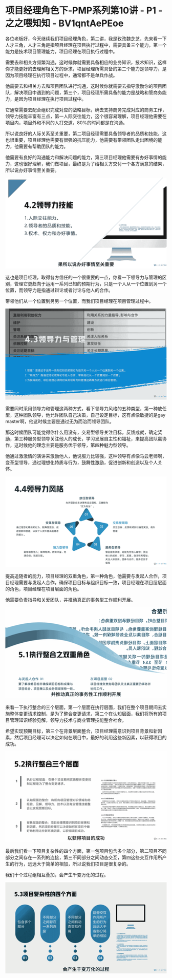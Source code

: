 # 项目经理角色下-PMP系列第10讲 - P1 - 之之喂知知 - BV1qntAePEoe

各位老板好，今天继续我们项目经理角色，第二讲，我是孜孜魏芝芝，先来看一下人才三角，人才三角是指项目经理在项目执行过程中，需要具备三个能力，第一个能力是技术项目管理能力，项目经理在项目执行过程中。

需要去和相关方频繁沟通，这时候你就需要具备相应的业务知识，技术知识，这样你才能更好的去理解相关方的诉求，项目经理所需具备的第二个能力是领导力，是因为项目经理在执行项目过程中，通常都不是单兵作战。

他需要去和相关方去和项目团队进行沟通，这时候你就需要去指导激励你的项目团队，解决项目中遇到的问题，第三个，项目经理所需具备的能力是战略和管商务能力，是因为项目经理在执行项目过程中。

它通常需要去配合组织完成对应的战略目标，确去支持商务完成对应的商务工作，领导力技能丰富有三点，第一人际交往能力，这个很容易理解，项目经理他需要在项目内，项目外和不同的人打交道，80%的时间都是在沟通。

所以说良好的人际关系至关重要，第二项目经理需要具备领导者的品质和技能，这也很重要，项目经理他需要有很强的抗压能力，他需要有带领团队走出困境的能力，他需要有帮助团队的能力。

他需要有良好的沟通能力和解决问题的能力，第三项目经理他需要有办好事情的能力，这也很好理解，我们做项目，最终是为了给相关方交付一个各方满意的结果，所以说办好事情至关重要。



![](img/a0dff9583ebb1c4deca8dc09d4326a7d_1.png)

这也是项目经理，取得各方信任的一个很重要的一点，你看一下领导力与管理的区别，管理它更趋向于运用一系列已知的预期行为，只是一个人从一个位置到另一个位置，而领导力是指通过辩论或者讨论与他人的合作。

带领他们从一个位置到另另一个位置，而我们项目经理在项目管理过程中。

![](img/a0dff9583ebb1c4deca8dc09d4326a7d_3.png)

需要同时采用领导力和管理这两种方式，看下领导力风格的五种类型，第一种放任型，这种团队领导，他允许团队自己决策，自己设定目标，这有点像敏捷的是gay master啊，他这时候主要是通过无为而治而领导团队。

那这时候团队可能觉得你什么用没有，交易型领导关注目标，反馈成就，确定奖励，第三种服务型领导关注他人的成长，学习发展自主性和福祉，来提高团队赢协作，这时候他的理念主要是服务优于领导，第四种魅力型领导。

他通过激激情的演讲来激励他人，他说服力比较强，这种领导有点像马云老师啊，变革型领导，通过理想化特质与行为，鼓舞性激励，促进创新和创造以及个人关怀。



![](img/a0dff9583ebb1c4deca8dc09d4326a7d_5.png)

提高追随者的能力，项目经理的双重角色，第一种角色，他需要与发起人合作，项目经理需要与发起人合作，确保项目目标与组织目标一致，项目经理在项目层层面的角色，项目经理在项目层面的角色。

他需要负责指导和关爱团队，并推动真正的事务型工作顺利开展。

![](img/a0dff9583ebb1c4deca8dc09d4326a7d_7.png)

来看一下执行整合的三个层面，第一个层面在执行层面，我们在整个项目期间去实施整体变更请求控制，是为了整合变更请求，第二个在认知层面，我们将所有的项目管理知识经验见解，领导力技术与商业管理技能整合社会。

希望实现预期目标，第三个在背景层面整合，项目经理需意识到项目背景和新因素，然后项目经理可以决定如何在项目中，最好的利用这些新因素，以获得项目的成功。



![](img/a0dff9583ebb1c4deca8dc09d4326a7d_9.png)

最后我们看一下项目复杂性的四个方面，第一包项目包含多个部分，第二项目不同部分之间存在一系列的连接，第三不同部分之间动态交互，第四这些交互作用所产生的行为，远远大于简单的相加，所以说我们项目是很复杂的。

我们十个过程组相互叠加，会产生千变万化的过程。

![](img/a0dff9583ebb1c4deca8dc09d4326a7d_11.png)